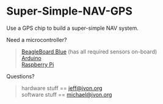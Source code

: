 # Super-Simple-NAV-GPS
Use a GPS chip to build a super-simple NAV system.<br>

Need a microcontroller?<br>
  > <a href='https://beagleboard.org/blue'>BeagleBoard Blue</a> (has all required sensors on-board)<br>
  > <a href='https://www.arduino.cc/'>Arduino</a><br>
  > <a href='https://www.raspberrypi.org/'>Raspberry Pi</a><br>

Questions?<br>
  > hardware stuff == jeff@jvon.org<br>
  > software stuff == michael@jvon.org

